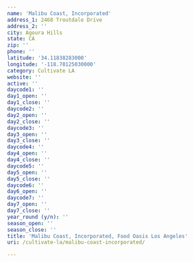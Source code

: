 ```yaml
---
name: 'Malibu Coast, Incorporated'
address_1: 2468 Troutdale Drive
address_2: ''
city: Agoura Hills
state: CA
zip: ''
phone: ''
latitude: '34.11838283000'
longitude: '-118.78125030000'
category: Cultivate LA
website: ''
active: ''
daycode1: ''
day1_open: ''
day1_close: ''
daycode2: ''
day2_open: ''
day2_close: ''
daycode3: ''
day3_open: ''
day3_close: ''
daycode4: ''
day4_open: ''
day4_close: ''
daycode5: ''
day5_open: ''
day5_close: ''
daycode6: ''
day6_open: ''
daycode7: ''
day7_open: ''
day7_close: ''
year_round (y/n): ''
season_open: ''
season_close: ''
title: 'Malibu Coast, Incorporated, Food Oasis Los Angeles'
uri: /cultivate-la/malibu-coast-incorporated/

---
```

